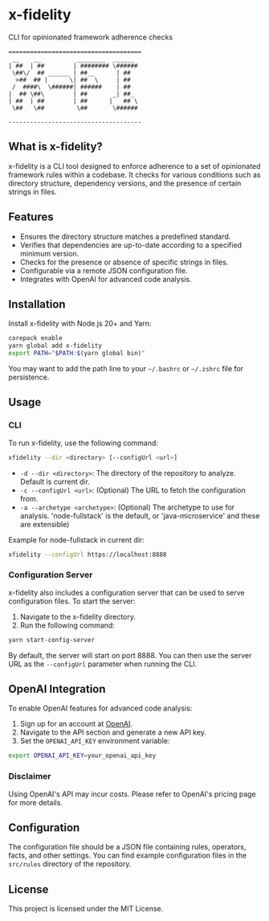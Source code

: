 # x-fidelity

CLI for opinionated framework adherence checks

```
=====================================
 __    __          ________  ______ 
| ##  | ##        | ######## \######
 \##\/  ## ______ | ##__      | ##  
  >##  ## |      \| ##  \     | ##  
 /  ####\  \######| ######    | ##  
|  ## \##\        | ##       _| ##_ 
| ##  | ##        | ##      |   ## \
 \##   \##         \##       \######
                               
-------------------------------------
```

## What is x-fidelity?

x-fidelity is a CLI tool designed to enforce adherence to a set of opinionated framework rules within a codebase. It checks for various conditions such as directory structure, dependency versions, and the presence of certain strings in files.

## Features

- Ensures the directory structure matches a predefined standard.
- Verifies that dependencies are up-to-date according to a specified minimum version.
- Checks for the presence or absence of specific strings in files.
- Configurable via a remote JSON configuration file.
- Integrates with OpenAI for advanced code analysis.

## Installation

Install x-fidelity with Node.js 20+ and Yarn:

```sh
corepack enable
yarn global add x-fidelity
export PATH="$PATH:$(yarn global bin)"
```

You may want to add the path line to your `~/.bashrc` or `~/.zshrc` file for persistence.

## Usage

### CLI

To run x-fidelity, use the following command:

```sh
xfidelity --dir <directory> [--configUrl <url>]
```

- `-d --dir <directory>`: The directory of the repository to analyze.  Default is current dir.
- `-c --configUrl <url>`: (Optional) The URL to fetch the configuration from.
- `-a --archetype <archetype>`: (Optional) The archetype to use for analysis. 'node-fullstack' is the default, or 'java-microservice' and these are extensible)

Example for node-fullstack in current dir:

```sh
xfidelity --configUrl https://localhost:8888
```

### Configuration Server

x-fidelity also includes a configuration server that can be used to serve configuration files. To start the server:

1. Navigate to the x-fidelity directory.
2. Run the following command:

```sh
yarn start-config-server
```

By default, the server will start on port 8888. You can then use the server URL as the `--configUrl` parameter when running the CLI.

## OpenAI Integration

To enable OpenAI features for advanced code analysis:

1. Sign up for an account at [OpenAI](https://www.openai.com/).
2. Navigate to the API section and generate a new API key.
3. Set the `OPENAI_API_KEY` environment variable:

```sh
export OPENAI_API_KEY=your_openai_api_key
```

### Disclaimer

Using OpenAI's API may incur costs. Please refer to OpenAI's pricing page for more details.

## Configuration

The configuration file should be a JSON file containing rules, operators, facts, and other settings. You can find example configuration files in the `src/rules` directory of the repository.

## License

This project is licensed under the MIT License.

